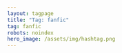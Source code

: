 ```yaml
---
layout: tagpage
title: "Tag: fanfic"
tag: fanfic
robots: noindex
hero_image: /assets/img/hashtag.png
---
```

